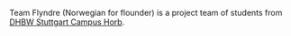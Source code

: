 Team Flyndre (Norwegian for flounder) is a project team of students from [DHBW Stuttgart Campus Horb](https://www.dhbw-stuttgart.de/horb/).
